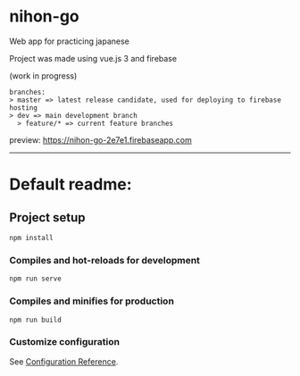 # nihon-go

Web app for practicing japanese

Project was made using vue.js 3 and firebase

(work in progress)
```
branches: 
> master => latest release candidate, used for deploying to firebase hosting
> dev => main development branch
  > feature/* => current feature branches
```
preview: https://nihon-go-2e7e1.firebaseapp.com

---
# Default readme:

## Project setup
```
npm install
```

### Compiles and hot-reloads for development
```
npm run serve
```

### Compiles and minifies for production
```
npm run build
```

### Customize configuration
See [Configuration Reference](https://cli.vuejs.org/config/).
